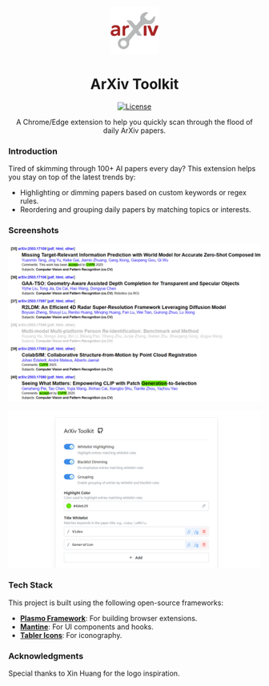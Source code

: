 <div align="center">
<img width="96px" height="96px" src="assets/logo-1024.png" alt="Vidat logo">

# ArXiv Toolkit

[![License](https://img.shields.io/badge/License-MIT-blue.svg)](./LICENSE)

A Chrome/Edge extension to help you quickly scan through the flood of daily ArXiv papers.

</div>

### Introduction

Tired of skimming through 100+ AI papers every day? This extension helps you stay on top of the latest trends by:

- Highlighting or dimming papers based on custom keywords or regex rules.
- Reordering and grouping daily papers by matching topics or interests.

### Screenshots

![Screenshot](assets/screenshot1.png)

![Screenshot](assets/screenshot2.png)

### Tech Stack

This project is built using the following open-source frameworks:

- **[Plasmo Framework](https://docs.plasmo.com/)**: For building browser extensions.
- **[Mantine](https://mantine.dev/)**: For UI components and hooks.
- **[Tabler Icons](https://tabler-icons.io/)**: For iconography.

### Acknowledgments

Special thanks to Xin Huang for the logo inspiration.

